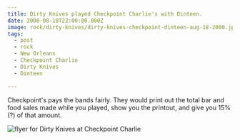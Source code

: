 ```yaml
---
title: Dirty Knives played Checkpoint Charlie's with Dinteen.
date: 2000-08-18T22:00:00.000Z
image: rock/dirty-knives/dirty-knives-checkpoint-dinteen-aug-18-2000.jpg
tags:
  - post 
  - rock
  - New Orleans
  - Checkpoint Charlie
  - Dirty Knives
  - Dinteen

---
```


Checkpoint's pays the bands fairly. They would print out the total bar and food sales made while you played, show you the printout, and give you 15% (?) of that amount.

![flyer for Dirty Knives at Checkpoint Charlie](/static/img/rock/dirty-knives/dirty-knives-checkpoint-dinteen-aug-18-2000.jpg "flyer for Dirty Knives at Checkpoint Charlie")
